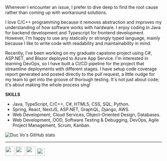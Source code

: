 Whenever I encounter an issue, I prefer to dive deep to find the root cause rather than coming up with workaround solutions. 

I love C/C++ programming because it removes abstraction and improves my understanding of how software works with hardware. I enjoy coding in Java for backend development and Typescript for frontend development. However, I'm happy to use any statically or strongly typed language, mainly because I like to write code with readability and maintainability in mind. 

Recently, I've been working on my graduate capstone project using C#, ASP.NET, and Blazor deployed to Azure App Service. I'm interested in learning DevOps, so I have built a CI/CD pipeline for the project that streamline deployments with different stages. I have setup code coverage report generated and posted directly to the pull request, a little nudge for my team to get into the groove of thorough testing. It's not just about code; it's about making the whole process sing!

**SKILLS**
- Java, TypeScript, C/C++, C#, HTML5, CSS, SQL, Python. 
- Spring, React, NextJS, ASP.NET, GraphQL, Django, AWS. 
- Web Development, Cloud Services, Object-Oriented Design, Databases. 
- Web Development, OOD, Software Testing & Debugging, DevOps, Agile Project Management, Scrum, Kanban.

![Duc Vo's GitHub stats](https://github-readme-stats.vercel.app/api?username=ducmvo&show_icons=true&title_color=000&&text_color=555&icon_color=740627&theme=transparent)
  

<!-- <img src="https://github-readme-stats.vercel.app/api/top-langs/?username=ducmvo&layout=compact&custom_title=LANGUAGES&title_color=740627&text_color=c8d0d8&icon_color=24292e&bg_color=0d1118&hide_progress=true&hide_border=true" /> -->

___
[<img src="https://img.icons8.com/material-rounded/50/000000/new-post.png" width="30"/>](mailto:dvo4@seattleu.com)  [<img src="https://img.icons8.com/ios-filled/50/000000/github.png" width="30"/>](https://github.com/ducmvo/)  [<img src="https://img.icons8.com/ios-filled/50/000000/linkedin.png" width="30"/>](https://www.linkedin.com/in/ducmvo/)  [<img src="https://www.svgrepo.com/show/266221/resume-portfolio.svg" height="25"/>](https://ducmvo.github.io/portfolio/)

<!--
**ducmvo/ducmvo** is a ✨ _special_ ✨ repository because its `README.md` (this file) appears on your GitHub profile.

Here are some ideas to get you started:

- 🔭 I’m currently working on ...
- 🌱 I’m currently learning ...
- 👯 I’m looking to collaborate on ...
- 🤔 I’m looking for help with ...
- 💬 Ask me about ...
- 📫 How to reach me: ...
- 😄 Pronouns: ...
- ⚡ Fun fact: ...
-->
